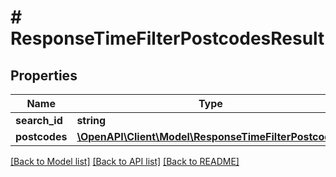 # # ResponseTimeFilterPostcodesResult

## Properties

Name | Type | Description | Notes
------------ | ------------- | ------------- | -------------
**search_id** | **string** |  |
**postcodes** | [**\OpenAPI\Client\Model\ResponseTimeFilterPostcode[]**](ResponseTimeFilterPostcode.md) |  |

[[Back to Model list]](../../README.md#models) [[Back to API list]](../../README.md#endpoints) [[Back to README]](../../README.md)
